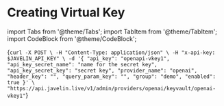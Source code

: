 # Creating Virtual Key
import Tabs from '@theme/Tabs';
import TabItem from '@theme/TabItem';
import CodeBlock from '@theme/CodeBlock';

<Tabs>
<TabItem value="shell" label="curl">

<CodeBlock
  language="python">
  {`
curl -X POST \
-H "Content-Type: application/json" \
-H "x-api-key: $JAVELIN_API_KEY" \
-d '{
        "api_key": "openapi-vkey1",
        "api_key_secret_name": "name for the secret key",
        "api_key_secret_key": "secret key",
        "provider_name": "openai",
        "header_key": "",
        "query_param_key": "",
        "group": "demo",
        "enabled": true
}' \
"https://api.javelin.live/v1/admin/providers/openai/keyvault/openai-vkey1"
`}
</CodeBlock>

</TabItem>

<!--

<TabItem value="py" label="Python">

```py
from javelin_sdk import (
    JavelinClient,
    Secret
)

import os
    
# Retrieve environment variables
javelin_api_key = os.getenv('JAVELIN_API_KEY')

# create javelin client
client = JavelinClient(base_url="https://api.javelin.live",
                       javelin_api_key=javelin_api_key,
) 

secret_data = {

}

secret = Provider.parse_obj(secret_data)

# create the secret, for async use `await client.acreate_secret(secret)`
client.create_secret(secret)
 

```

</TabItem>

-->

</Tabs>